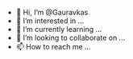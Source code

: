 - 👋 Hi, I’m @Gauravkas
- 👀 I’m interested in ...
- 🌱 I’m currently learning ...
- 💞️ I’m looking to collaborate on ...
- 📫 How to reach me ...

<!---
Gauravkas/Gauravkas is a ✨ special ✨ repository because its `README.md` (this file) appears on your GitHub profile.
You can click the Preview link to take a look at your changes.
--->

